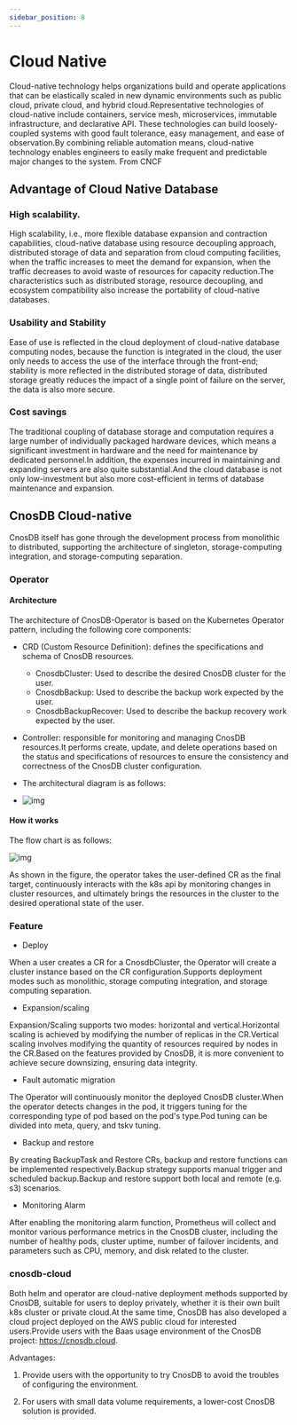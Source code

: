 ```yaml
---
sidebar_position: 8
---
```


# Cloud Native

Cloud-native technology helps organizations build and operate applications that can be elastically scaled in new dynamic environments such as public cloud, private cloud, and hybrid cloud.Representative technologies of cloud-native include containers, service mesh, microservices, immutable infrastructure, and declarative API.
These technologies can build loosely-coupled systems with good fault tolerance, easy management, and ease of observation.By combining reliable automation means, cloud-native technology enables engineers to easily make frequent and predictable major changes to the system. From CNCF

## Advantage of Cloud Native Database

### High scalability.

High scalability, i.e., more flexible database expansion and contraction capabilities, cloud-native database using resource decoupling approach, distributed storage of data and separation from cloud computing facilities, when the traffic increases to meet the demand for expansion, when the traffic decreases to avoid waste of resources for capacity reduction.The characteristics such as distributed storage, resource decoupling, and ecosystem compatibility also increase the portability of cloud-native databases.

### Usability and Stability

Ease of use is reflected in the cloud deployment of cloud-native database computing nodes, because the function is integrated in the cloud, the user only needs to access the use of the interface through the front-end; stability is more reflected in the distributed storage of data, distributed storage greatly reduces the impact of a single point of failure on the server, the data is also more secure.

### Cost savings

The traditional coupling of database storage and computation requires a large number of individually packaged hardware devices, which means a significant investment in hardware and the need for maintenance by dedicated personnel.In addition, the expenses incurred in maintaining and expanding servers are also quite substantial.And the cloud database is not only low-investment but also more cost-efficient in terms of database maintenance and expansion.

## CnosDB Cloud-native

CnosDB itself has gone through the development process from monolithic to distributed, supporting the architecture of singleton, storage-computing integration, and storage-computing separation.

### Operator

#### Architecture

The architecture of CnosDB-Operator is based on the Kubernetes Operator pattern, including the following core components:

- CRD (Custom Resource Definition): defines the specifications and schema of CnosDB resources.
  - CnosdbCluster: Used to describe the desired CnosDB cluster for the user.
  - CnosdbBackup: Used to describe the backup work expected by the user.
  - CnosdbBackupRecover: Used to describe the backup recovery work expected by the user.

- Controller: responsible for monitoring and managing CnosDB resources.It performs create, update, and delete operations based on the status and specifications of resources to ensure the consistency and correctness of the CnosDB cluster configuration.

- The architectural diagram is as follows:

- ![img](/img/reference_concept_design_cloud_1.png)

#### How it works

The flow chart is as follows:

![img](/img/reference_concept_design_cloud_2.png)

As shown in the figure, the operator takes the user-defined CR as the final target, continuously interacts with the k8s api by monitoring changes in cluster resources, and ultimately brings the resources in the cluster to the desired operational state of the user.

### Feature

- Deploy

When a user creates a CR for a CnosdbCluster, the Operator will create a cluster instance based on the CR configuration.Supports deployment modes such as monolithic, storage computing integration, and storage computing separation.

- Expansion/scaling

Expansion/Scaling supports two modes: horizontal and vertical.Horizontal scaling is achieved by modifying the number of replicas in the CR.Vertical scaling involves modifying the quantity of resources required by nodes in the CR.Based on the features provided by CnosDB, it is more convenient to achieve secure downsizing, ensuring data integrity.

- Fault automatic migration

The Operator will continuously monitor the deployed CnosDB cluster.When the operator detects changes in the pod, it triggers tuning for the corresponding type of pod based on the pod's type.Pod tuning can be divided into meta, query, and tskv tuning.

- Backup and restore

By creating BackupTask and Restore CRs, backup and restore functions can be implemented respectively.Backup strategy supports manual trigger and scheduled backup.Backup and restore support both local and remote (e.g. s3) scenarios.

- Monitoring Alarm

After enabling the monitoring alarm function, Prometheus will collect and monitor various performance metrics in the CnosDB cluster, including the number of healthy pods, cluster uptime, number of failover incidents, and parameters such as CPU, memory, and disk related to the cluster.

### cnosdb-cloud

Both helm and operator are cloud-native deployment methods supported by CnosDB, suitable for users to deploy privately, whether it is their own built k8s cluster or private cloud.At the same time, CnosDB has also developed a cloud project deployed on the AWS public cloud for interested users.Provide users with the Baas usage environment of the CnosDB project: https://cnosdb.cloud.

Advantages:

1. Provide users with the opportunity to try CnosDB to avoid the troubles of configuring the environment.

2. For users with small data volume requirements, a lower-cost CnosDB solution is provided.
